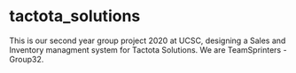 # tactota_solutions
This is our second year group project 2020 at UCSC, designing a Sales and Inventory managment system for Tactota Solutions.
We are TeamSprinters - Group32.
